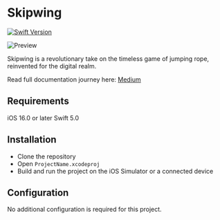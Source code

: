 # Skipwing
[![Swift Version](https://img.shields.io/badge/Swift-5.0-orange.svg)](https://swift.org)

![Preview](https://github.com/ariosyahputra/Skipwing/assets/64845600/2d7c1e4b-11ce-4416-9f43-ec8e5c01e20d)

Skipwing is a revolutionary take on the timeless game of jumping rope, reinvented for the digital realm.

Read full documentation journey here:
[Medium](https://medium.com/@ariosyh/a-journey-of-innovation-and-learning-how-i-created-my-first-games-with-apple-technologies-28f05e735aa7) 

## Requirements
iOS 16.0 or later
Swift 5.0

## Installation
- Clone the repository
- Open `ProjectName.xcodeproj`
- Build and run the project on the iOS Simulator or a connected device

## Configuration
No additional configuration is required for this project.
